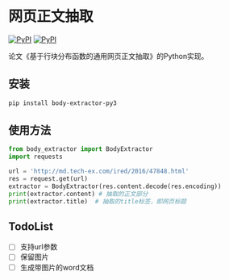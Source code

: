 # 网页正文抽取

[![PyPI](https://img.shields.io/pypi/v/body-extractor-py3.svg)](https://pypi.python.org/pypi/body-extractor-py3) [![PyPI](https://img.shields.io/pypi/dm/Django.svg)](https://pypi.python.org/pypi/body-extractor-py3)

论文《基于行块分布函数的通用网页正文抽取》的Python实现。


## 安装
```bash
pip install body-extractor-py3
```

## 使用方法
```python
from body_extractor import BodyExtractor
import requests

url = 'http://md.tech-ex.com/ired/2016/47848.html'
res = request.get(url)
extractor = BodyExtractor(res.content.decode(res.encoding))
print(extractor.content) # 抽取的正文部分
print(extractor.title)  # 抽取的title标签，即网页标题

```

## TodoList
- [ ] 支持url参数
- [ ] 保留图片
- [ ] 生成带图片的word文档 